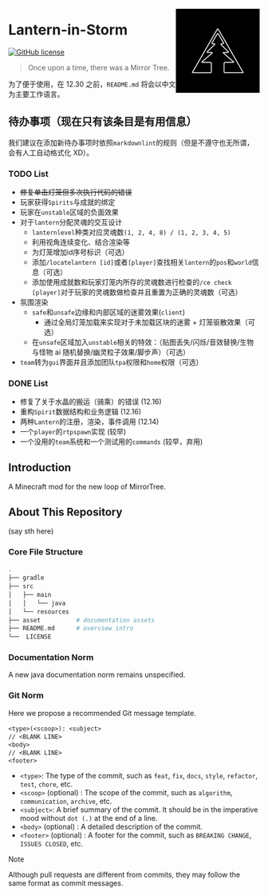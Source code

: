 <a title="MirrorTree Wiki" href="https://wiki.mirror.bearcabbage.top/"><img alt="MirrorTree logo" align="right" height="168" src="/asset/images/logo.svg" width="168"/></a>

# Lantern-in-Storm

[![GitHub license](https://img.shields.io/github/license/BaicaiBear/Lantern-in-Storm
)](https://img.shields.io/github/license/BaicaiBear/Lantern-in-Storm)

> Once upon a time, there was a Mirror Tree.

为了便于使用，在 12.30 之前，`README.md` 将会以中文为主要工作语言。

## 待办事项（现在只有该条目是有用信息）

我们建议在添加新待办事项时依照`markdownlint`的规则（但是不遵守也无所谓，会有人工自动格式化 XD）。

### TODO List

- ~~修复单击灯笼但多次执行代码的错误~~
- 玩家获得`Spirits`与成就的绑定
- 玩家在`unstable`区域的负面效果
- 对于`lantern`分配灵魂的交互设计
  - `lanternlevel`种类对应灵魂数`(1, 2, 4, 8) / (1, 2, 3, 4, 5)`
  - 利用视角连续变化、结合渲染等
  - 为灯笼增加id序号标识（可选）
  - 添加`/locatelantern [id]`或者`[player]`查找相关`lantern`的`pos`和`world`信息（可选）
  - 添加使用成就数和玩家灯笼内所存的灵魂数进行检查的`/ce check [player]`对于玩家的灵魂数做检查并且重置为正确的灵魂数（可选）
- 氛围渲染
  - `safe`和`unsafe`边缘和内部区域的迷雾效果(`client`)
    - 通过全局灯笼加载来实现对于未加载区块的迷雾 + 灯笼驱散效果（可选）
  - 在`unsafe`区域加入`unstable`相关的特效：（贴图丢失/闪烁/音效替换/生物与怪物 ai 随机替换/幽灵粒子效果/脚步声）（可选）
- `team`转为`gui`界面并且添加团队`tpa`权限和`home`权限（可选）

### DONE List

- 修复了关于水晶的搬运（骑乘）的错误 (12.16)
- 重构`Spirit`数据结构和业务逻辑 (12.16)
- 两种`Lantern`的注册，渲染，事件调用 (12.14)
- 一个`player`的`rtpspawn`实现 (较早)
- 一个没用的`team`系统和一个测试用的`commands` (较早，弃用)

## Introduction

A Minecraft mod for the new loop of MirrorTree.

## About This Repository

(say sth here)

### Core File Structure

```bash
.
├── gradle
├── src
│   ├── main
│   │   └── java
│   └── resources
├── asset          # documentation assets
├── README.md      # overview intro
└──  LICENSE
```

### Documentation Norm

A new java documentation norm remains unspecified.

### Git Norm

Here we propose a recommended Git message template.

```git
<type>(<scoop>): <subject>
// <BLANK LINE>
<body>
// <BLANK LINE>
<footer>
```

- `<type>`: The type of the commit, such as `feat`, `fix`, `docs`, `style`, `refactor`, `test`, `chore`, etc.
- `<scoop>` (optional) : The scope of the commit, such as `algorithm`, `communication`, `archive`, etc.
- `<subject>`: A brief summary of the commit. It should be in the imperative mood without `dot (.)` at the end of a line.
- `<body>` (optional) : A detailed description of the commit.
- `<footer>` (optional) : A footer for the commit, such as `BREAKING CHANGE`, `ISSUES CLOSED`, etc.

> [!NOTE]
> Although pull requests are different from commits, they may follow the same format as commit messages.
